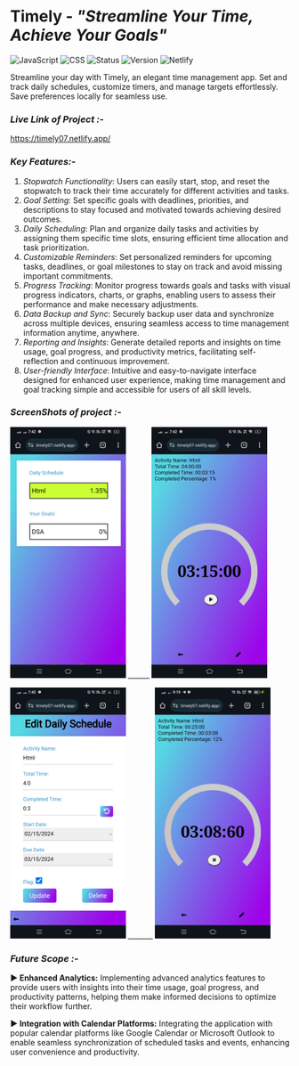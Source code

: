 # Timely - _"Streamline Your Time, Achieve Your Goals"_
![JavaScript](https://img.shields.io/badge/Language-JavaScript-yellow.svg)
![CSS](https://img.shields.io/badge/Style-CSS-blue.svg)
![Status](https://img.shields.io/badge/Status-Complete-green.svg)
![Version](https://img.shields.io/badge/Version-1.0-orange.svg)
![Netlify](https://img.shields.io/badge/Deployed-Netlify-blue.svg)


Streamline your day with Timely, an elegant time management app. Set and track daily schedules, customize timers, and manage targets effortlessly. Save preferences locally for seamless use.

### **_Live Link of Project :-_**
https://timely07.netlify.app/

### **_Key Features:-_**

1. _Stopwatch Functionality_: Users can easily start, stop, and reset the stopwatch to track their time accurately for different activities and tasks.
2. _Goal Setting_: Set specific goals with deadlines, priorities, and descriptions to stay focused and motivated towards achieving desired outcomes.
3. _Daily Scheduling_: Plan and organize daily tasks and activities by assigning them specific time slots, ensuring efficient time allocation and task prioritization.
4. _Customizable Reminders_: Set personalized reminders for upcoming tasks, deadlines, or goal milestones to stay on track and avoid missing important commitments.
5. _Progress Tracking_: Monitor progress towards goals and tasks with visual progress indicators, charts, or graphs, enabling users to assess their performance and make necessary adjustments.
6. _Data Backup and Sync_: Securely backup user data and synchronize across multiple devices, ensuring seamless access to time management information anytime, anywhere.
7. _Reporting and Insights_: Generate detailed reports and insights on time usage, goal progress, and productivity metrics, facilitating self-reflection and continuous improvement.
8. _User-friendly Interface_: Intuitive and easy-to-navigate interface designed for enhanced user experience, making time management and goal tracking simple and accessible for users of all skill levels.

### **_ScreenShots of project :-_**

<img height="451" alt="image" src="/Timely/Screenshot_20240219_074219.jpg">    ______     <img height="451" alt="image" src="/Timely/Screenshot_20240219_074230.jpg">

<img height="451" alt="image" src="/Timely/Screenshot_20240219_074241.jpg">     _______    <img height="451" alt="image" src="/Timely/Screenshot_20240219_091948.jpg">



### **_Future Scope :-_**

**► Enhanced Analytics:** Implementing advanced analytics features to provide users with insights into their time usage, goal progress, and productivity patterns, helping them make informed decisions to optimize their workflow further.

**► Integration with Calendar Platforms:** Integrating the application with popular calendar platforms like Google Calendar or Microsoft Outlook to enable seamless synchronization of scheduled tasks and events, enhancing user convenience and productivity.
